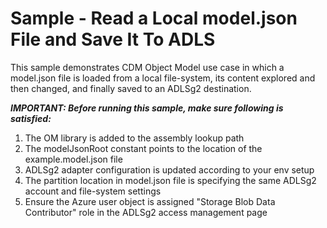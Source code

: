 # Sample - Read a Local model.json File and Save It To ADLS

This sample demonstrates CDM Object Model use case in which a model.json file is loaded from a local file-system, its content explored and then changed, and finally saved to an ADLSg2 destination.

**_IMPORTANT: Before running this sample, make sure following is satisfied:_**
  1. The OM library is added to the assembly lookup path
  2. The modelJsonRoot constant points to the location of the example.model.json file
  3. ADLSg2 adapter configuration is updated according to your env setup
  4. The partition location in model.json file is specifying the same ADLSg2 account and file-system settings
  5. Ensure the Azure user object is assigned "Storage Blob Data Contributor" role in the ADLSg2 access management page